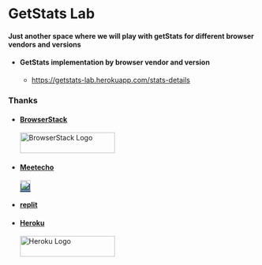 # GetStats Lab 
#### Just another space where we will play with getStats for different browser vendors and versions

- #### GetStats implementation by browser vendor and version
  - https://getstats-lab.herokuapp.com/stats-details

### Thanks

- #### [BrowserStack](https://www.browserstack.com/)

    <a href="https://www.browserstack.com/">
      <img src="https://live.browserstack.com/images/opensource/browserstack-logo.svg" alt="BrowserStack Logo" width="192" height="42">
    </a>

- #### [Meetecho](http://www.meetecho.com)
    <a href="http://www.meetecho.com" style="background-color: #395c82 ">
      <img src="https://janus.conf.meetecho.com/meetecho-logo.png" alt="Meetecho Logo" height="21px">
    </a>

- #### [replit](https://replit.com/)

- #### [Heroku](https://www.heroku.com/)

  <a href="https://www.heroku.com/home">
    <img src="https://www3.assets.heroku.com/assets/logo-purple-08fb38cebb99e3aac5202df018eb337c5be74d5214768c90a8198c97420e4201.svg" alt="Heroku Logo" width="192" height="42">
  </a>
    

